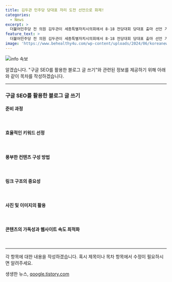 ```yaml
---
title: 김두관 민주당 당대표 자리 도전 선언으로 화제!
categories:
  - News
excerpt: >
  더불어민주당 전 의원 김두관이 세종특별자치시의회에서 8·18 전당대회 당대표 출마 선언 기자회견을 하기 전, 보람동에서 인사를 하고 있는 사진이다.
feature_text: >
  더불어민주당 전 의원 김두관이 세종특별자치시의회에서 8·18 전당대회 당대표 출마 선언 기자회견을 하기 전, 보람동에서 인사를 하고 있는 사진이다.
image: 'https://www.behealthy4u.com/wp-content/uploads/2024/06/koreanews.jpg'
---
```


<p><img src="https://www.behealthy4u.com/wp-content/uploads/2024/06/koreanews.jpg" alt="info 속보" /></p>

<p>알겠습니다. "구글 SEO를 활용한 블로그 글 쓰기"와 관련된 정보를 제공하기 위해 아래와 같이 목차를 작성하겠습니다.</p>

<hr />

<h3>구글 SEO를 활용한 블로그 글 쓰기</h3>

<h4><strong>준비 과정</strong></h4>

<p data-ke-size="size16">&nbsp;</p>

<h4><strong>효율적인 키워드 선정</strong></h4>

<p data-ke-size="size16">&nbsp;</p>

<h4><strong>풍부한 컨텐츠 구성 방법</strong></h4>

<p data-ke-size="size16">&nbsp;</p>

<h4><strong>링크 구조의 중요성</strong></h4>

<p data-ke-size="size16">&nbsp;</p>

<h4><strong>사진 및 이미지의 활용</strong></h4>

<p data-ke-size="size16">&nbsp;</p>

<h4><strong>콘텐츠의 가독성과 웹사이트 속도 최적화</strong></h4>

<p data-ke-size="size16">&nbsp;</p>

<hr />

<p>각 항목에 대한 내용을 작성하겠습니다. 혹시 제목이나 목차 항목에서 수정이 필요하시면 알려주세요.</p>
생생한 뉴스, <a href="https://qoogle.tistory.com" rel="dofollow">qoogle.tistory.com</a>


